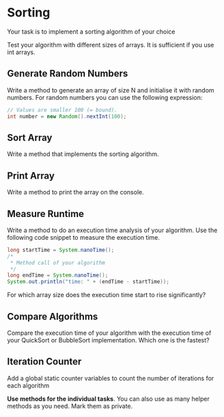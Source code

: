 # Sorting

Your task is to implement a sorting algorithm of your choice

Test your algorithm with different sizes of arrays.
It is sufficient if you use int arrays.

## Generate Random Numbers

Write a method to generate an array of size N and initialise it with random numbers. 
For random numbers you can use the following expression:

~~~java
// Values are smaller 100 (= bound).
int number = new Random().nextInt(100);
~~~

## Sort Array

Write a method that implements the sorting algorithm.

## Print Array

Write a method to print the array on the console.

## Measure Runtime

Write a method to do an execution time analysis of your algorithm.
Use the following code snippet to measure the execution time.

~~~java
long startTime = System.nanoTime();
/*
 * Method call of your algorithm
 */
long endTime = System.nanoTime();
System.out.println("time: " + (endTime - startTime));
~~~

For which array size does the execution time start to rise significantly?

## Compare Algorithms

Compare the execution time of your algorithm with the execution time of your QuickSort or BubbleSort implementation.
Which one is the fastest?

## Iteration Counter

Add a global static counter variables to count the number of iterations for each algorithm

**Use methods for the individual tasks**. You can also use as many helper methods as you need. Mark them as private.
